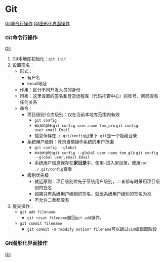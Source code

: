 # Git
[Git命令行操作](#git命令行操作)
[Git图形化界面操作](#git图形化界面操作)
### Git命令行操作
[Git](#git)
1. Git本地库初始化：`git init`
2. 设置签名：
    * 形式：
        * 有户名
        * Email地址
    * 作用：区分不同开发人员的身份
    * 辨析：这里设置的签名和登录远程库（代码托管中心）的账号、密码没有任何关系
    * 命令：
        * 项目级别/仓库级别：仅在当前本地库范围内有效
            * `git config`
            * example:`git config user.name tom_pro`
            `git config user.email Email`
            * 信息保存在`./.git/config`目录下`.git`是一个隐藏目录
        * 系统用户级别：登录当前操作系统的用户范围
            * `git config --global`
            * example:`git config --global user.name tom_glb`
            `git config --global user.email Email`
            * 系统用户信息保存在**家目录**中，使用`~`进入家目录，使用`cat ./.git/config`查看
        * 级别优先级
            * 就近原则：项目级别优先于系统用户级别，二者都有时采用项目级别的签名
            * 如果只有系统用户级别的签名，就医系统用户级别的签名为准
            * 不允许二者都没有
3. 提交操作：
    * `git add filename`
        * `git reset filename`撤回`git add`操作。
    * `git commit filename`
        * `git commit -m "modify notion" filename`可以跳过`vim`编辑器阶段

### Git图形化界面操作
[Git](#git)
